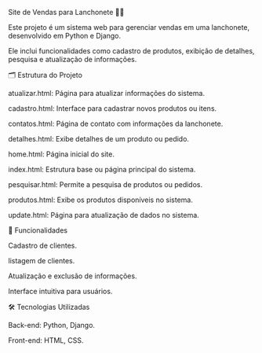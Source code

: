 Site de Vendas para Lanchonete 🥪🍔

Este projeto é um sistema web para gerenciar vendas em uma lanchonete, desenvolvido em Python e Django. 

Ele inclui funcionalidades como cadastro de produtos, exibição de detalhes, pesquisa e atualização de informações.

🗂 Estrutura do Projeto

atualizar.html: Página para atualizar informações do sistema.

cadastro.html: Interface para cadastrar novos produtos ou itens.

contatos.html: Página de contato com informações da lanchonete.

detalhes.html: Exibe detalhes de um produto ou pedido.

home.html: Página inicial do site.

index.html: Estrutura base ou página principal do sistema.

pesquisar.html: Permite a pesquisa de produtos ou pedidos.

produtos.html: Exibe os produtos disponíveis no sistema.

update.html: Página para atualização de dados no sistema.


🚀 Funcionalidades

Cadastro de clientes.

listagem de clientes.

Atualização e exclusão de informações.

Interface intuitiva para usuários.

🛠 Tecnologias Utilizadas

Back-end: Python, Django.

Front-end: HTML, CSS.


